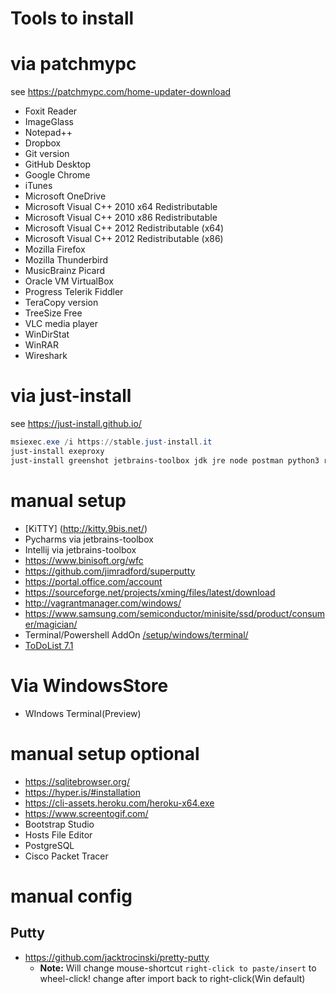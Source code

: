 # Tools to install


# via patchmypc

see https://patchmypc.com/home-updater-download

- Foxit Reader
- ImageGlass
- Notepad++ 
- Dropbox
- Git version
- GitHub Desktop
- Google Chrome
- iTunes
- Microsoft OneDrive
- Microsoft Visual C++ 2010  x64 Redistributable
- Microsoft Visual C++ 2010  x86 Redistributable
- Microsoft Visual C++ 2012 Redistributable (x64)
- Microsoft Visual C++ 2012 Redistributable (x86)
- Mozilla Firefox
- Mozilla Thunderbird
- MusicBrainz Picard
- Oracle VM VirtualBox
- Progress Telerik Fiddler
- TeraCopy version
- TreeSize Free
- VLC media player 
- WinDirStat
- WinRAR
- Wireshark 

# via just-install

see https://just-install.github.io/

````powershell
msiexec.exe /i https://stable.just-install.it
just-install exeproxy
just-install greenshot jetbrains-toolbox jdk jre node postman python3 ruby virtualbox-extpack wox vagrant ffmpeg
````


# manual setup

- [KiTTY] (http://kitty.9bis.net/)
- Pycharms via jetbrains-toolbox
- Intellij via jetbrains-toolbox
- https://www.binisoft.org/wfc
- https://github.com/jimradford/superputty
- https://portal.office.com/account
- https://sourceforge.net/projects/xming/files/latest/download
- http://vagrantmanager.com/windows/
- https://www.samsung.com/semiconductor/minisite/ssd/product/consumer/magician/
- Terminal/Powershell AddOn [/setup/windows/terminal/](/setup/windows/terminal/)
- [ToDoList 7.1](https://abstractspoon.weebly.com/)


# Via WindowsStore

- WIndows Terminal(Preview)

# manual setup optional

- https://sqlitebrowser.org/
- https://hyper.is/#installation
- https://cli-assets.heroku.com/heroku-x64.exe
- https://www.screentogif.com/
- Bootstrap Studio
- Hosts File Editor
- PostgreSQL
- Cisco Packet Tracer 


# manual config

## Putty
- https://github.com/jacktrocinski/pretty-putty
    - **Note:** Will change mouse-shortcut `right-click to paste/insert` to wheel-click! change after import back to right-click(Win default)

